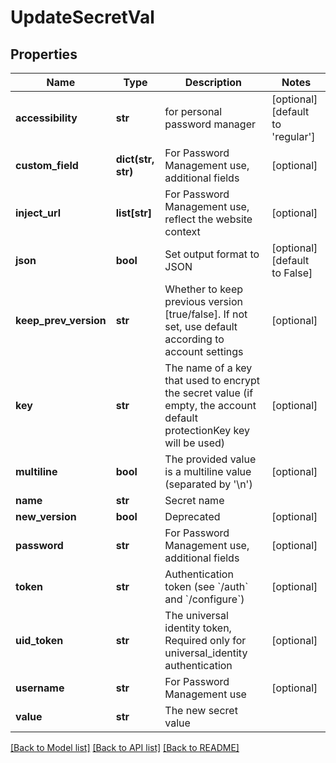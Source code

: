 # UpdateSecretVal

## Properties
Name | Type | Description | Notes
------------ | ------------- | ------------- | -------------
**accessibility** | **str** | for personal password manager | [optional] [default to 'regular']
**custom_field** | **dict(str, str)** | For Password Management use, additional fields | [optional] 
**inject_url** | **list[str]** | For Password Management use, reflect the website context | [optional] 
**json** | **bool** | Set output format to JSON | [optional] [default to False]
**keep_prev_version** | **str** | Whether to keep previous version [true/false]. If not set, use default according to account settings | [optional] 
**key** | **str** | The name of a key that used to encrypt the secret value (if empty, the account default protectionKey key will be used) | [optional] 
**multiline** | **bool** | The provided value is a multiline value (separated by &#39;\\n&#39;) | [optional] 
**name** | **str** | Secret name | 
**new_version** | **bool** | Deprecated | [optional] 
**password** | **str** | For Password Management use, additional fields | [optional] 
**token** | **str** | Authentication token (see &#x60;/auth&#x60; and &#x60;/configure&#x60;) | [optional] 
**uid_token** | **str** | The universal identity token, Required only for universal_identity authentication | [optional] 
**username** | **str** | For Password Management use | [optional] 
**value** | **str** | The new secret value | 

[[Back to Model list]](../README.md#documentation-for-models) [[Back to API list]](../README.md#documentation-for-api-endpoints) [[Back to README]](../README.md)


